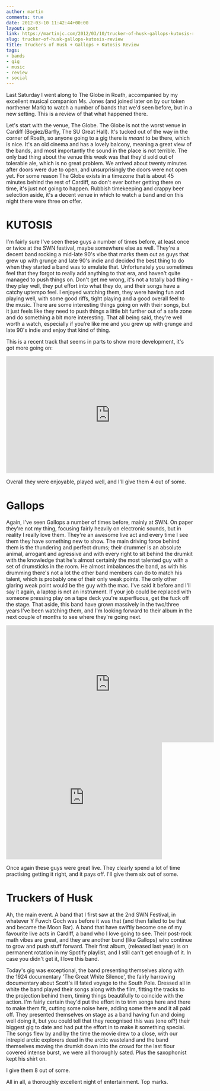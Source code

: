 ```yaml
---
author: martin
comments: true
date: 2012-03-10 11:42:44+00:00
layout: post
link: https://martinjc.com/2012/03/10/trucker-of-husk-gallops-kutosis-review/
slug: trucker-of-husk-gallops-kutosis-review
title: Truckers of Husk + Gallops + Kutosis Review
tags:
- bands
- gig
- music
- review
- social
---
```


Last Saturday I went along to The Globe in Roath, accompanied by my excellent musical companion Ms. Jones (and joined later on by our token northener Mark) to watch a number of bands that we'd seen before, but in a new setting. This is a review of that what happened there.

Let's start with the venue, The Globe. The Globe is not the worst venue in Cardiff (Bogiez/Barfly, The SU Great Hall). It's tucked out of the way in the corner of Roath, so anyone going to a gig there is *meant* to be there, which is nice. It's an old cinema and has a lovely balcony, meaning a great view of the bands, and most importantly the sound in the place is not terrible. The only bad thing about the venue this week was that they'd sold out of tolerable ale, which is no great problem. We arrived about twenty minutes after doors were due to open, and unsurprisingly the doors were not open yet. For some reason The Globe exists in a timezone that is about 45 minutes behind the rest of Cardiff, so don't ever bother getting there on time, it's just not going to happen. Rubbish timekeeping and crappy beer selection aside, it's a decent venue in which to watch a band and on this night there were three on offer.


# KUTOSIS


I'm fairly sure I've seen these guys a number of times before, at least once or twice at the SWN festival, maybe somewhere else as well. They're a decent band rocking a mid-late 90's vibe that marks them out as guys that grew up with grunge and late 90's indie and decided the best thing to do when they started a band was to emulate that. Unfortunately you sometimes feel that they forgot to really add anything to that era, and haven't quite managed to push things on. Don't get me wrong, it's not a totally bad thing - they play well, they put effort into what they do, and their songs have a catchy uptempo feel. I enjoyed watching them, they were having fun and playing well, with some good riffs, tight playing and a good overall feel to the music. There are some interesting things going on with their songs, but it just feels like they need to push things a little bit further out of a safe zone and do something a bit more interesting. That all being said, they're well worth a watch, especially if you're like me and you grew up with grunge and late 90's indie and enjoy that kind of thing.

This is a recent track that seems in parts to show more development, it's got more going on:

<iframe src="http://www.youtube.com/embed/bnSFv5qRioM" frameborder="0" width="560" height="315"></iframe>

Overall they were enjoyable, played well, and I'll give them 4 out of some.


# Gallops


Again, I've seen Gallops a number of times before, mainly at SWN. On paper they're not my thing, focusing fairly heavily on electronic sounds, but in reality I really love them. They're an awesome live act and every time I see them they have something new to show. The main driving force behind them is the thundering and perfect drums; their drummer is an absolute animal, arrogant and agressive and with every right to sit behind the drumkit with the knowledge that he's almost certainly the most talented guy with a set of drumsticks in the room. He almost imbalances the band, as with his drumming there's not a lot the other band members can do to match his talent, which is probably one of their only weak points. The only other glaring weak point would be the guy with the mac. I've said it before and I'll say it again, a laptop is not an instrument. If your job could be replaced with someone pressing play on a tape deck you're superfluous, get the fuck off the stage. That aside, this band have grown massively in the two/three years I've been watching them, and I'm looking forward to their album in the next couple of months to see where they're going next.

<iframe src="http://www.youtube.com/embed/f2Wa491-YN0" frameborder="0" width="560" height="315"></iframe>

<iframe src="http://www.youtube.com/embed/GV7CMZKgHbQ" frameborder="0" width="420" height="315"></iframe>

Once again these guys were great live. They clearly spend a lot of time practising getting it right, and it pays off. I'll give them six out of some.


# Truckers of Husk


Ah, the main event. A band that I first saw at the 2nd SWN Festival, in whatever Y Fuwch Goch was before it was that (and then failed to be that and became the Moon Bar). A band that have swiftly become one of my favourite live acts in Cardiff, a band who I love going to see. Their post-rock math vibes are great, and they are another band (like Gallops) who continue to grow and push stuff forward. Their first album, (released last year) is on permanent rotation in my Spotify playlist, and I still can't get enough of it. In case you didn't get it, I love this band.

Today's gig was exceptional, the band presenting themselves along with the 1924 documentary 'The Great White Silence', the fairly harrowing documentary about Scott's ill fated voyage to the South Pole. Dressed all in white the band played their songs along with the film, fitting the tracks to the projection behind them, timing things beautifully to coincide with the action. I'm fairly certain they'd put the effort in to trim songs here and there to make them fit, cutting some noise here, adding some there and it all paid off. They presented themselves on stage as a band having fun and doing well doing it, but you could tell that they recognised this was (one of?) their biggest gig to date and had put the effort in to make it something special. The songs flew by and by the time the movie drew to a close, with our intrepid arctic explorers dead in the arctic wasteland and the band themselves moving the drumkit down into the crowd for the last flour covered intense burst, we were all thoroughly sated. Plus the saxophonist kept his shirt on.

I give them 8 out of some.

All in all, a thoroughly excellent night of entertainment. Top marks.
